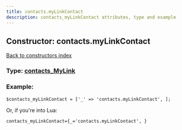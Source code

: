 ```yaml
---
title: contacts.myLinkContact
description: contacts_myLinkContact attributes, type and example
---
```

## Constructor: contacts.myLinkContact  
[Back to constructors index](index.md)






### Type: [contacts\_MyLink](../types/contacts_MyLink.md)


### Example:

```
$contacts_myLinkContact = ['_' => 'contacts.myLinkContact', ];
```  

Or, if you're into Lua:  


```
contacts_myLinkContact={_='contacts.myLinkContact', }

```


